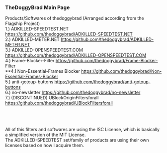 ### TheDoggyBrad Main Page
Products/Softwares of thedoggybrad (Arranged according from the Flagship Project)
<br>
1.) ADKILLED-SPEEDTEST.NET https://github.com/thedoggybrad/ADKILLED-SPEEDTEST.NET
<br>
2.) ADKILLED-METER.NET https://github.com/thedoggybrad/ADKILLED-METER.NET
<br>
3.) ADKILLED-OPENSPEEDTEST.COM https://github.com/thedoggybrad/ADKILLED-OPENSPEEDTEST.COM
<br>
4.) Frame-Blocker-Filter https://github.com/thedoggybrad/Frame-Blocker-Filter
<br>
**4.1 Non-Essential-Frames Blocker https://github.com/thedoggybrad/Non-Essential-Frames-Blocker
<br>
5.) anti-gotoup-buttons https://github.com/thedoggybrad/anti-gotoup-buttons
<br>
6.) no-newsletter https://github.com/thedoggybrad/no-newsletter
<br>
7.) (DISCONTINUED) UBlockOriginFiltersforall https://github.com/thedoggybrad/UBlockFiltersforall
<br>
<br>
<br>
<br>
<br>
All of this filters and softwares are using the ISC License, which is basically a simplified version of the MIT License.
<br>
The ADKILLED-SPEEDTEST set/family of products are using their own licenses based on how I acquire them.
